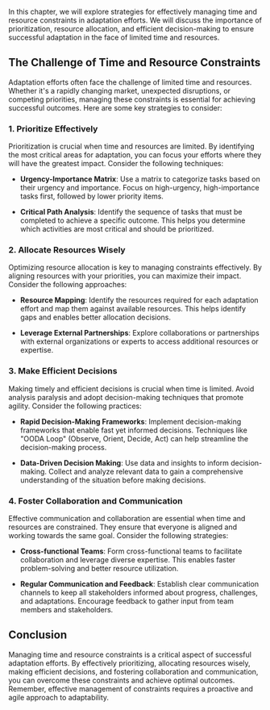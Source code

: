 
In this chapter, we will explore strategies for effectively managing time and resource constraints in adaptation efforts. We will discuss the importance of prioritization, resource allocation, and efficient decision-making to ensure successful adaptation in the face of limited time and resources.

The Challenge of Time and Resource Constraints
----------------------------------------------

Adaptation efforts often face the challenge of limited time and resources. Whether it's a rapidly changing market, unexpected disruptions, or competing priorities, managing these constraints is essential for achieving successful outcomes. Here are some key strategies to consider:

### 1. Prioritize Effectively

Prioritization is crucial when time and resources are limited. By identifying the most critical areas for adaptation, you can focus your efforts where they will have the greatest impact. Consider the following techniques:

* **Urgency-Importance Matrix**: Use a matrix to categorize tasks based on their urgency and importance. Focus on high-urgency, high-importance tasks first, followed by lower priority items.

* **Critical Path Analysis**: Identify the sequence of tasks that must be completed to achieve a specific outcome. This helps you determine which activities are most critical and should be prioritized.

### 2. Allocate Resources Wisely

Optimizing resource allocation is key to managing constraints effectively. By aligning resources with your priorities, you can maximize their impact. Consider the following approaches:

* **Resource Mapping**: Identify the resources required for each adaptation effort and map them against available resources. This helps identify gaps and enables better allocation decisions.

* **Leverage External Partnerships**: Explore collaborations or partnerships with external organizations or experts to access additional resources or expertise.

### 3. Make Efficient Decisions

Making timely and efficient decisions is crucial when time is limited. Avoid analysis paralysis and adopt decision-making techniques that promote agility. Consider the following practices:

* **Rapid Decision-Making Frameworks**: Implement decision-making frameworks that enable fast yet informed decisions. Techniques like "OODA Loop" (Observe, Orient, Decide, Act) can help streamline the decision-making process.

* **Data-Driven Decision Making**: Use data and insights to inform decision-making. Collect and analyze relevant data to gain a comprehensive understanding of the situation before making decisions.

### 4. Foster Collaboration and Communication

Effective communication and collaboration are essential when time and resources are constrained. They ensure that everyone is aligned and working towards the same goal. Consider the following strategies:

* **Cross-functional Teams**: Form cross-functional teams to facilitate collaboration and leverage diverse expertise. This enables faster problem-solving and better resource utilization.

* **Regular Communication and Feedback**: Establish clear communication channels to keep all stakeholders informed about progress, challenges, and adaptations. Encourage feedback to gather input from team members and stakeholders.

Conclusion
----------

Managing time and resource constraints is a critical aspect of successful adaptation efforts. By effectively prioritizing, allocating resources wisely, making efficient decisions, and fostering collaboration and communication, you can overcome these constraints and achieve optimal outcomes. Remember, effective management of constraints requires a proactive and agile approach to adaptability.
